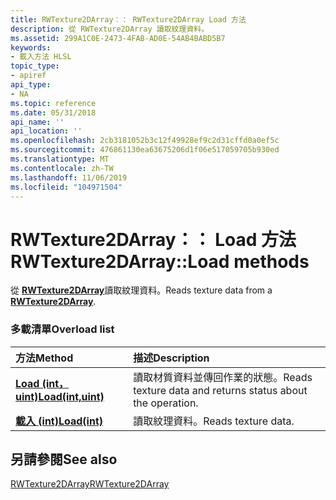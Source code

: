 ```yaml
---
title: RWTexture2DArray：： RWTexture2DArray Load 方法
description: 從 RWTexture2DArray 讀取紋理資料。
ms.assetid: 299A1C0E-2473-4FAB-AD0E-54AB4BABD5B7
keywords:
- 載入方法 HLSL
topic_type:
- apiref
api_type:
- NA
ms.topic: reference
ms.date: 05/31/2018
api_name: ''
api_location: ''
ms.openlocfilehash: 2cb3181052b3c12f49928ef9c2d31cffd0a0ef5c
ms.sourcegitcommit: 476861130ea63675206d1f06e517059705b930ed
ms.translationtype: MT
ms.contentlocale: zh-TW
ms.lasthandoff: 11/06/2019
ms.locfileid: "104971504"
---
```

# <a name="rwtexture2darrayload-methods"></a><span data-ttu-id="53e57-104">RWTexture2DArray：： Load 方法</span><span class="sxs-lookup"><span data-stu-id="53e57-104">RWTexture2DArray::Load methods</span></span>

<span data-ttu-id="53e57-105">從 [**RWTexture2DArray**](sm5-object-rwtexture2darray.md)讀取紋理資料。</span><span class="sxs-lookup"><span data-stu-id="53e57-105">Reads texture data from a [**RWTexture2DArray**](sm5-object-rwtexture2darray.md).</span></span>

### <a name="overload-list"></a><span data-ttu-id="53e57-106">多載清單</span><span class="sxs-lookup"><span data-stu-id="53e57-106">Overload list</span></span>



| <span data-ttu-id="53e57-107">方法</span><span class="sxs-lookup"><span data-stu-id="53e57-107">Method</span></span>                                                      | <span data-ttu-id="53e57-108">描述</span><span class="sxs-lookup"><span data-stu-id="53e57-108">Description</span></span>                                                           |
|:------------------------------------------------------------|:----------------------------------------------------------------------|
| [<span data-ttu-id="53e57-109">**Load (int，uint)**</span><span class="sxs-lookup"><span data-stu-id="53e57-109">**Load(int,uint)**</span></span>](rwtexture2darray-load-float-uint-.md) | <span data-ttu-id="53e57-110">讀取材質資料並傳回作業的狀態。</span><span class="sxs-lookup"><span data-stu-id="53e57-110">Reads texture data and returns status about the operation.</span></span><br/> |
| [<span data-ttu-id="53e57-111">**載入 (int)**</span><span class="sxs-lookup"><span data-stu-id="53e57-111">**Load(int)**</span></span>](rwtexture2darray-load-float-.md)           | <span data-ttu-id="53e57-112">讀取紋理資料。</span><span class="sxs-lookup"><span data-stu-id="53e57-112">Reads texture data.</span></span><br/>                                        |



## <a name="see-also"></a><span data-ttu-id="53e57-113">另請參閱</span><span class="sxs-lookup"><span data-stu-id="53e57-113">See also</span></span>

<dl> <dt>

[<span data-ttu-id="53e57-114">RWTexture2DArray</span><span class="sxs-lookup"><span data-stu-id="53e57-114">RWTexture2DArray</span></span>](sm5-object-rwtexture2darray.md)
</dt> </dl>

 

 





